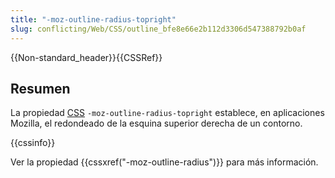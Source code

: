 ```yaml
---
title: "-moz-outline-radius-topright"
slug: conflicting/Web/CSS/outline_bfe8e66e2b112d3306d547388792b0af
---
```


{{Non-standard_header}}{{CSSRef}}

## Resumen

La propiedad [CSS](/es/docs/Web/CSS) `-moz-outline-radius-topright` establece, en aplicaciones Mozilla, el redondeado de la esquina superior derecha de un contorno.

{{cssinfo}}

Ver la propiedad {{cssxref("-moz-outline-radius")}} para más información.
